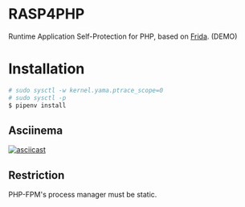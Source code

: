 # RASP4PHP

Runtime Application Self-Protection for PHP, based on [Frida](https://www.frida.re). (DEMO)


# Installation

```bash
# sudo sysctl -w kernel.yama.ptrace_scope=0
# sudo sysctl -p
$ pipenv install
```

## Asciinema

[![asciicast](https://asciinema.org/a/169232.png)](https://asciinema.org/a/169232)


## Restriction

PHP-FPM's process manager must be static.